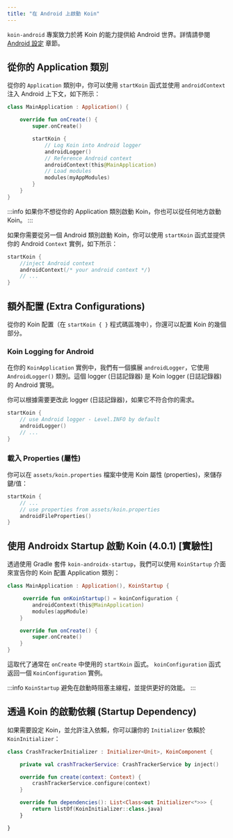 ```yaml
---
title: "在 Android 上啟動 Koin"
---
```

`koin-android` 專案致力於將 Koin 的能力提供給 Android 世界。詳情請參閱 [Android 設定](/setup/koin.md) 章節。

## 從你的 Application 類別

從你的 `Application` 類別中，你可以使用 `startKoin` 函式並使用 `androidContext` 注入 Android 上下文，如下所示：

```kotlin
class MainApplication : Application() {

    override fun onCreate() {
        super.onCreate()

        startKoin {
            // Log Koin into Android logger
            androidLogger()
            // Reference Android context
            androidContext(this@MainApplication)
            // Load modules
            modules(myAppModules)
        }
    }
}
```

:::info
如果你不想從你的 Application 類別啟動 Koin，你也可以從任何地方啟動 Koin。
:::

如果你需要從另一個 Android 類別啟動 Koin，你可以使用 `startKoin` 函式並提供你的 Android `Context` 實例，如下所示：

```kotlin
startKoin {
    //inject Android context
    androidContext(/* your android context */)
    // ...
}
```

## 額外配置 (Extra Configurations)

從你的 Koin 配置（在 `startKoin { }` 程式碼區塊中），你還可以配置 Koin 的幾個部分。

### Koin Logging for Android

在你的 `KoinApplication` 實例中，我們有一個擴展 `androidLogger`，它使用 `AndroidLogger()` 類別。這個 logger (日誌記錄器) 是 Koin logger (日誌記錄器) 的 Android 實現。

你可以根據需要更改此 logger (日誌記錄器)，如果它不符合你的需求。

```kotlin
startKoin {
    // use Android logger - Level.INFO by default
    androidLogger()
    // ...
}
```

### 載入 Properties (屬性)

你可以在 `assets/koin.properties` 檔案中使用 Koin 屬性 (properties)，來儲存鍵/值：

```kotlin
startKoin {
    // ...
    // use properties from assets/koin.properties
    androidFileProperties()   
}
```

## 使用 Androidx Startup 啟動 Koin (4.0.1) [實驗性]

透過使用 Gradle 套件 `koin-androidx-startup`，我們可以使用 `KoinStartup` 介面來宣告你的 Koin 配置 Application 類別：

```kotlin
class MainApplication : Application(), KoinStartup {

     override fun onKoinStartup() = koinConfiguration {
        androidContext(this@MainApplication)
        modules(appModule)
    }

    override fun onCreate() {
        super.onCreate()
    }
}
```

這取代了通常在 `onCreate` 中使用的 `startKoin` 函式。 `koinConfiguration` 函式返回一個 `KoinConfiguration` 實例。

:::info
`KoinStartup` 避免在啟動時阻塞主線程，並提供更好的效能。
:::

## 透過 Koin 的啟動依賴 (Startup Dependency)

如果需要設定 Koin，並允許注入依賴，你可以讓你的 `Initializer` 依賴於 `KoinInitializer`：

```kotlin
class CrashTrackerInitializer : Initializer<Unit>, KoinComponent {

    private val crashTrackerService: CrashTrackerService by inject()

    override fun create(context: Context) {
        crashTrackerService.configure(context)
    }

    override fun dependencies(): List<Class<out Initializer<*>>> {
        return listOf(KoinInitializer::class.java)
    }

}
```